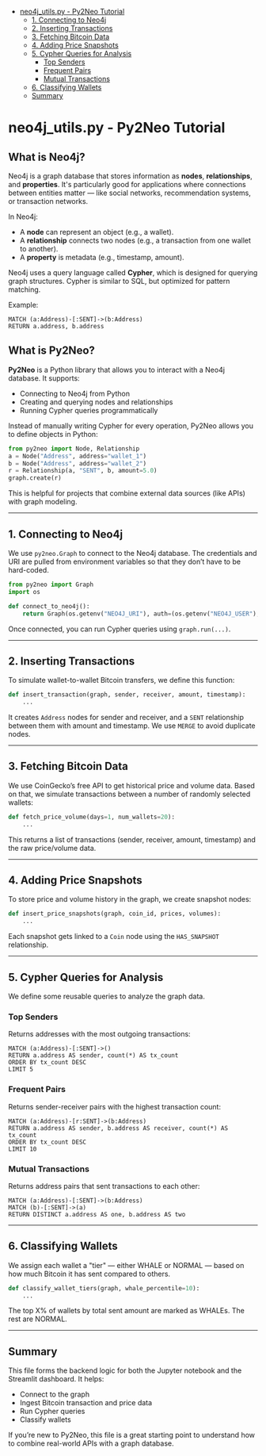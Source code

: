 <!-- toc -->

- [neo4j_utils.py - Py2Neo Tutorial](#neo4j_utils.py---py2neo-tutorial)
  * [1. Connecting to Neo4j](#1-connecting-to-neo4j)
  * [2. Inserting Transactions](#2-inserting-transactions)
  * [3. Fetching Bitcoin Data](#3-fetching-bitcoin-data)
  * [4. Adding Price Snapshots](#4-adding-price-snapshots)
  * [5. Cypher Queries for Analysis](#5-cypher-queries-for-analysis)
    + [Top Senders](#top-senders)
    + [Frequent Pairs](#frequent-pairs)
    + [Mutual Transactions](#mutual-transactions)
  * [6. Classifying Wallets](#6-classifying-wallets)
  * [Summary](#summary)

<!-- tocstop -->

# neo4j_utils.py - Py2Neo Tutorial

## What is Neo4j?

Neo4j is a graph database that stores information as **nodes**, **relationships**, and **properties**. It's particularly good for applications where connections between entities matter — like social networks, recommendation systems, or transaction networks.

In Neo4j:
- A **node** can represent an object (e.g., a wallet).
- A **relationship** connects two nodes (e.g., a transaction from one wallet to another).
- A **property** is metadata (e.g., timestamp, amount).

Neo4j uses a query language called **Cypher**, which is designed for querying graph structures. Cypher is similar to SQL, but optimized for pattern matching.

Example:
```cypher
MATCH (a:Address)-[:SENT]->(b:Address)
RETURN a.address, b.address
```

## What is Py2Neo?

**Py2Neo** is a Python library that allows you to interact with a Neo4j database. It supports:
- Connecting to Neo4j from Python
- Creating and querying nodes and relationships
- Running Cypher queries programmatically

Instead of manually writing Cypher for every operation, Py2Neo allows you to define objects in Python:

```python
from py2neo import Node, Relationship
a = Node("Address", address="wallet_1")
b = Node("Address", address="wallet_2")
r = Relationship(a, "SENT", b, amount=5.0)
graph.create(r)
```

This is helpful for projects that combine external data sources (like APIs) with graph modeling.

---

## 1. Connecting to Neo4j

We use `py2neo.Graph` to connect to the Neo4j database. The credentials and URI are pulled from environment variables so that they don’t have to be hard-coded.

```python
from py2neo import Graph
import os

def connect_to_neo4j():
    return Graph(os.getenv("NEO4J_URI"), auth=(os.getenv("NEO4J_USER"), os.getenv("NEO4J_PASS")))
```

Once connected, you can run Cypher queries using `graph.run(...)`.

---

## 2. Inserting Transactions

To simulate wallet-to-wallet Bitcoin transfers, we define this function:

```python
def insert_transaction(graph, sender, receiver, amount, timestamp):
    ...
```

It creates `Address` nodes for sender and receiver, and a `SENT` relationship between them with amount and timestamp. We use `MERGE` to avoid duplicate nodes.

---

## 3. Fetching Bitcoin Data

We use CoinGecko’s free API to get historical price and volume data. Based on that, we simulate transactions between a number of randomly selected wallets:

```python
def fetch_price_volume(days=1, num_wallets=20):
    ...
```

This returns a list of transactions (sender, receiver, amount, timestamp) and the raw price/volume data.

---

## 4. Adding Price Snapshots

To store price and volume history in the graph, we create snapshot nodes:

```python
def insert_price_snapshots(graph, coin_id, prices, volumes):
    ...
```

Each snapshot gets linked to a `Coin` node using the `HAS_SNAPSHOT` relationship.

---

## 5. Cypher Queries for Analysis

We define some reusable queries to analyze the graph data.

### Top Senders

Returns addresses with the most outgoing transactions:

```cypher
MATCH (a:Address)-[:SENT]->()
RETURN a.address AS sender, count(*) AS tx_count
ORDER BY tx_count DESC
LIMIT 5
```

### Frequent Pairs

Returns sender-receiver pairs with the highest transaction count:

```cypher
MATCH (a:Address)-[r:SENT]->(b:Address)
RETURN a.address AS sender, b.address AS receiver, count(*) AS tx_count
ORDER BY tx_count DESC
LIMIT 10
```

### Mutual Transactions

Returns address pairs that sent transactions to each other:

```cypher
MATCH (a:Address)-[:SENT]->(b:Address)
MATCH (b)-[:SENT]->(a)
RETURN DISTINCT a.address AS one, b.address AS two
```

---

## 6. Classifying Wallets

We assign each wallet a "tier" — either WHALE or NORMAL — based on how much Bitcoin it has sent compared to others.

```python
def classify_wallet_tiers(graph, whale_percentile=10):
    ...
```

The top X% of wallets by total sent amount are marked as WHALEs. The rest are NORMAL.

---

## Summary

This file forms the backend logic for both the Jupyter notebook and the Streamlit dashboard. It helps:
- Connect to the graph
- Ingest Bitcoin transaction and price data
- Run Cypher queries
- Classify wallets

If you’re new to Py2Neo, this file is a great starting point to understand how to combine real-world APIs with a graph database.
